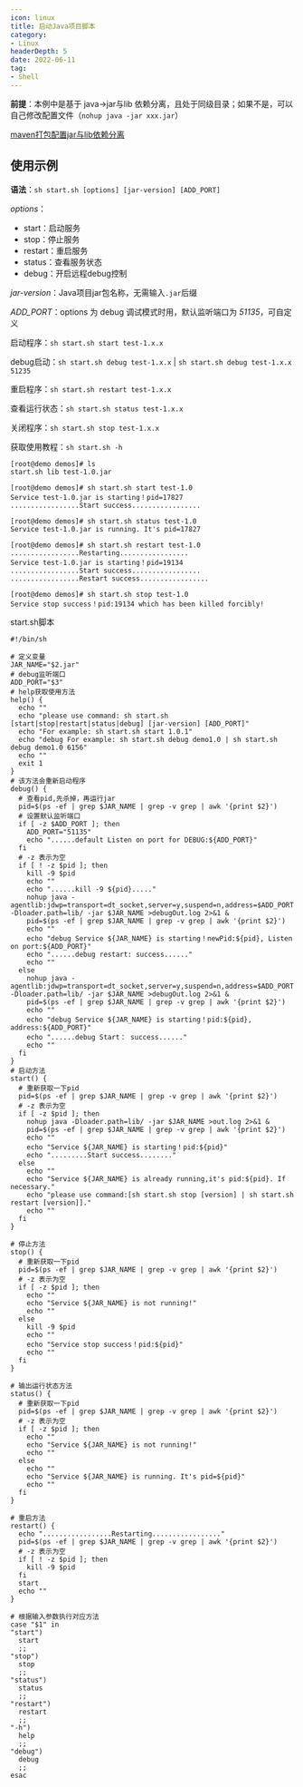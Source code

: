 ```yaml
---
icon: linux
title: 启动Java项目脚本
category: 
- Linux
headerDepth: 5
date: 2022-06-11
tag:
- Shell
---
```


<!-- more -->

**前提**：本例中是基于 java->jar与lib 依赖分离，且处于同级目录；如果不是，可以自己修改配置文件（`nohup java -jar xxx.jar`）

[maven打包配置jar与lib依赖分离](https://blog.csdn.net/qq_42476834/article/details/112507565)

## 使用示例

**语法**：`sh start.sh [options] [jar-version] [ADD_PORT]`

*options*：

- start：启动服务
- stop：停止服务
- restart：重启服务
- status：查看服务状态
- debug：开启远程debug控制

*jar-version*：Java项目jar包名称，无需输入`.jar`后缀

*ADD_PORT*：options 为 debug 调试模式时用，默认监听端口为 *51135*，可自定义


启动程序：`sh start.sh start test-1.x.x`

debug启动：`sh start.sh debug test-1.x.x` |
 `sh start.sh debug test-1.x.x 51235`

重启程序：`sh start.sh restart test-1.x.x`

查看运行状态：`sh start.sh status test-1.x.x`

关闭程序：`sh start.sh stop test-1.x.x`

获取使用教程：`sh start.sh -h`

```shell
[root@demo demos]# ls
start.sh lib test-1.0.jar

[root@demo demos]# sh start.sh start test-1.0
Service test-1.0.jar is starting！pid=17827
.................Start success.................

[root@demo demos]# sh start.sh status test-1.0
Service test-1.0.jar is running. It's pid=17827

[root@demo demos]# sh start.sh restart test-1.0
.................Restarting.................
Service test-1.0.jar is starting！pid=19134
.................Start success.................
.................Restart success.................

[root@demo demos]# sh start.sh stop test-1.0
Service stop success！pid:19134 which has been killed forcibly!
```

start.sh脚本

```shell
#!/bin/sh

# 定义变量
JAR_NAME="$2.jar"
# debug监听端口
ADD_PORT="$3"
# help获取使用方法
help() {
  echo ""
  echo "please use command: sh start.sh [start|stop|restart|status|debug] [jar-version] [ADD_PORT]"
  echo "For example: sh start.sh start 1.0.1"
  echo "debug For example: sh start.sh debug demo1.0 | sh start.sh debug demo1.0 6156"
  echo ""
  exit 1
}
# 该方法会重新启动程序
debug() {
  # 查看pid,先杀掉，再运行jar
  pid=$(ps -ef | grep $JAR_NAME | grep -v grep | awk '{print $2}')
  # 设置默认监听端口
  if [ -z $ADD_PORT ]; then
    ADD_PORT="51135"
    echo "......default Listen on port for DEBUG:${ADD_PORT}"
  fi
  # -z 表示为空
  if [ ! -z $pid ]; then
    kill -9 $pid
    echo ""
    echo "......kill -9 ${pid}....."
    nohup java -agentlib:jdwp=transport=dt_socket,server=y,suspend=n,address=$ADD_PORT -Dloader.path=lib/ -jar $JAR_NAME >debugOut.log 2>&1 &
    pid=$(ps -ef | grep $JAR_NAME | grep -v grep | awk '{print $2}')
    echo ""
    echo "debug Service ${JAR_NAME} is starting！newPid:${pid}, Listen on port:${ADD_PORT}"
    echo "......debug restart: success......"
    echo ""
  else 
    nohup java -agentlib:jdwp=transport=dt_socket,server=y,suspend=n,address=$ADD_PORT -Dloader.path=lib/ -jar $JAR_NAME >debugOut.log 2>&1 &
    pid=$(ps -ef | grep $JAR_NAME | grep -v grep | awk '{print $2}')
    echo ""
    echo "debug Service ${JAR_NAME} is starting！pid:${pid}, address:${ADD_PORT}"
    echo "......debug Start： success......"
    echo ""
  fi
}
# 启动方法
start() {
  # 重新获取一下pid
  pid=$(ps -ef | grep $JAR_NAME | grep -v grep | awk '{print $2}')
  # -z 表示为空
  if [ -z $pid ]; then
    nohup java -Dloader.path=lib/ -jar $JAR_NAME >out.log 2>&1 &
    pid=$(ps -ef | grep $JAR_NAME | grep -v grep | awk '{print $2}')
    echo ""
    echo "Service ${JAR_NAME} is starting！pid:${pid}"
    echo ".........Start success........"
  else
    echo ""
    echo "Service ${JAR_NAME} is already running,it's pid:${pid}. If necessary."
    echo "please use command:[sh start.sh stop [version] | sh start.sh restart [version]]."
    echo ""
  fi
}

# 停止方法
stop() {
  # 重新获取一下pid
  pid=$(ps -ef | grep $JAR_NAME | grep -v grep | awk '{print $2}')
  # -z 表示为空
  if [ -z $pid ]; then
    echo ""
    echo "Service ${JAR_NAME} is not running!"
    echo ""
  else
    kill -9 $pid
    echo ""
    echo "Service stop success！pid:${pid}"
    echo ""
  fi
}

# 输出运行状态方法
status() {
  # 重新获取一下pid
  pid=$(ps -ef | grep $JAR_NAME | grep -v grep | awk '{print $2}')
  # -z 表示为空
  if [ -z $pid ]; then
    echo ""
    echo "Service ${JAR_NAME} is not running!"
    echo ""
  else
    echo ""
    echo "Service ${JAR_NAME} is running. It's pid=${pid}"
    echo ""
  fi
}

# 重启方法
restart() {
  echo ".................Restarting................."
  pid=$(ps -ef | grep $JAR_NAME | grep -v grep | awk '{print $2}')
  # -z 表示为空
  if [ ! -z $pid ]; then
    kill -9 $pid
  fi
  start
  echo ""
}

# 根据输入参数执行对应方法
case "$1" in
"start")
  start
  ;;
"stop")
  stop
  ;;
"status")
  status
  ;;
"restart")
  restart
  ;;
"-h")
  help
  ;;
"debug")
  debug
  ;;
esac

```

